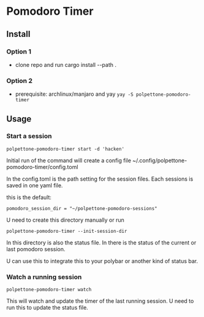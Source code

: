 
# Pomodoro Timer

## Install

### Option 1
- clone repo and run cargo install --path .

### Option 2 
- prerequisite: archlinux/manjaro and yay
```yay -S polpettone-pomodoro-timer```


## Usage

### Start a session
```
polpettone-pomodoro-timer start -d 'hacken'
```
Initial run of the command will create a config file ~/.config/polpettone-pomodoro-timer/config.toml

In the config.toml is the path setting for the session files.
Each sessions is saved in one yaml file.

this is the default: 
```
pomodoro_session_dir = "~/polpettone-pomodoro-sessions"
```

U need to create this directory manually or run 
```
polpettone-pomodoro-timer --init-session-dir
```

In this directory is also the status file. 
In there is the status of the current or last pomodoro session. 

U can use this to integrate this to your polybar or another kind of status bar.

### Watch a running session
```
polpettone-pomodoro-timer watch 
```
This will watch and update the timer of the last running session.
U need to run this to update the status file.


